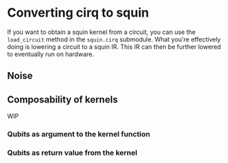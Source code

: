 # Converting cirq to squin

If you want to obtain a squin kernel from a circuit, you can use the `load_circuit` method in the `squin.cirq` submodule.
What you're effectively doing is lowering a circuit to a squin IR.
This IR can then be further lowered to eventually run on hardware.

## Noise

## Composability of kernels

WIP

### Qubits as argument to the kernel function

### Qubits as return value from the kernel
